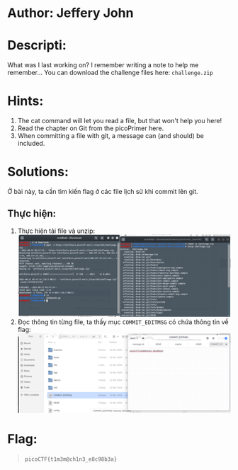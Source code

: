 # Author: Jeffery John
# Descripti:
What was I last working on? I remember writing a note to help me remember... You can download the challenge files here: `challenge.zip`
# Hints:
1. The cat command will let you read a file, but that won't help you here!
2. Read the chapter on Git from the picoPrimer here.
3. When committing a file with git, a message can (and should) be included.
# Solutions:
 Ở bài này, ta cần tìm kiến flag ở các file lịch sử khi commit lên git.
 ## Thực hiện:
1. Thực hiện tải file và unzip:
![alt text](Photos/image-4.png)
2. Đọc thông tin từng file, ta thấy mục `COMMIT_EDITMSG` có chứa thông tin về flag:
![alt text](Photos/image-3.png)
# Flag:
> `picoCTF{t1m3m@ch1n3_e8c98b3a}`